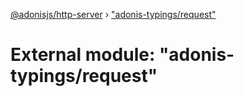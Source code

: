 [@adonisjs/http-server](../README.md) › ["adonis-typings/request"](_adonis_typings_request_.md)

# External module: "adonis-typings/request"


